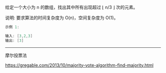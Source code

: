 给定一个大小为 n 的数组，找出其中所有出现超过 ⌊ n/3 ⌋ 次的元素。

说明: 要求算法的时间复杂度为 O(n)，空间复杂度为 O(1)。

```cpp
示例 1:

输入: [3,2,3]
输出: [3]
```

---

摩尔投票法


https://gregable.com/2013/10/majority-vote-algorithm-find-majority.html
